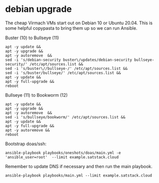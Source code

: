 # debian upgrade

The cheap Virmach VMs start out on Debian 10 or Ubuntu 20.04. This is some helpful copypasta to bring them up so we can run Ansible.

Buster (10) to Bullseye (11)
```shell
apt -y update &&
apt -y upgrade &&
apt -y autoremove  &&
sed -i 's/debian-security buster\/updates/debian-security bullseye-security/' /etc/apt/sources.list &&
sed -i 's/buster\//bullseye-/' /etc/apt/sources.list &&
sed -i 's/buster/bullseye/' /etc/apt/sources.list &&
apt -y update &&
apt -y full-upgrade &&
reboot

```
Bullseye (11) to Bookworm (12)

```shell
apt -y update &&
apt -y upgrade &&
apt -y autoremove  &&
sed -i 's/bullseye/bookworm/' /etc/apt/sources.list &&
apt -y update &&
apt -y full-upgrade &&
apt -y autoremove &&
reboot

```

Bootstrap doas/ssh:

```shell
ansible-playbook playbooks/oneshots/doas/main.yml -e 'ansible_user=root'  --limit example.satstack.cloud
```

Remember to update DNS if necessary and then run the main playbook.

```shell
ansible-playbook playbooks/main.yml --limit example.satstack.cloud
```